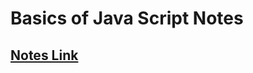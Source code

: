# Basics of Java Script Notes
## [Notes Link](https://projects.100xdevs.com/tracks/javascript-1/Javascript-101-1)